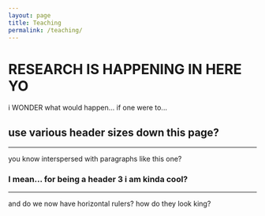 ```yaml
---
layout: page
title: Teaching
permalink: /teaching/
---
```


# RESEARCH IS HAPPENING IN HERE YO



i WONDER what would happen... if one were to... 

## use various header sizes down this page? 

---------

you know interspersed with paragraphs like this one?

### I mean... for being a header 3 i am kinda cool?

---------

and do we now have horizontal rulers? how do they look king?